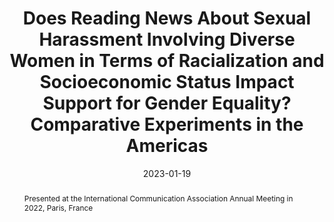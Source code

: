 ---
title: "Does Reading News About Sexual Harassment Involving Diverse Women in Terms of Racialization and Socioeconomic Status Impact Support for Gender Equality? Comparative Experiments in the Americas"
date: 2023-01-19
authors: ["María Celeste Wagner"]
publication_types: ["3"]
abstract: "Presented at the International Communication Association Annual Meeting in 2022, Paris, France"
featured: true
image:
  preview_only: true
publication: "Work in Progress"
---